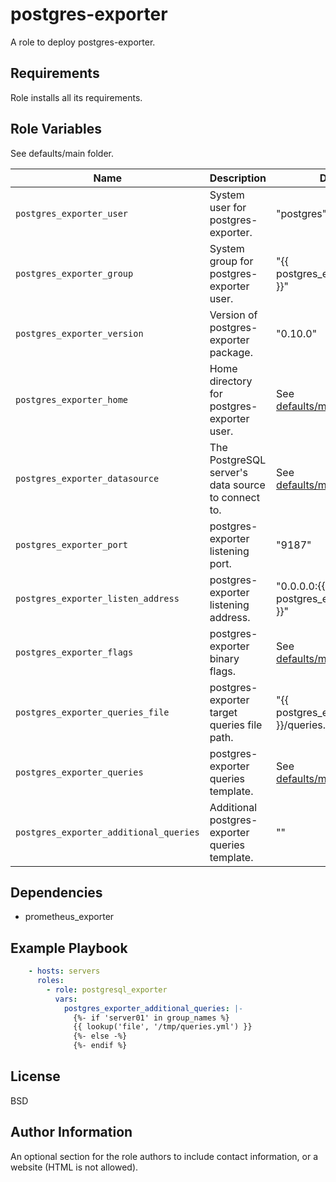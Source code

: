 postgres-exporter
=========

A role to deploy postgres-exporter.

Requirements
------------

Role installs all its requirements.

Role Variables
--------------

See defaults/main folder.

| Name                                      | Description | Default |
| ----------------------------------------- |:----------- | ------- |
| `postgres_exporter_user`                  | System user for postgres-exporter. | "postgres" |
| `postgres_exporter_group`                 | System group for postgres-exporter user. | "{{ postgres_exporter_user }}" |
| `postgres_exporter_version`               | Version of postgres-exporter package. | "0.10.0" |
| `postgres_exporter_home`                  | Home directory for postgres-exporter user. | See [defaults/main/main.yml](./defaults/main/main.yml) |
| `postgres_exporter_datasource`            | The PostgreSQL server's data source to connect to. | See [defaults/main/main.yml](./defaults/main/main.yml) |
| `postgres_exporter_port`                  | postgres-exporter listening port. | "9187" |
| `postgres_exporter_listen_address`        | postgres-exporter listening address. | "0.0.0.0:{{ postgres_exporter_port }}" |
| `postgres_exporter_flags`                 | postgres-exporter binary flags. | See [defaults/main/main.yml](./defaults/main/main.yml) |
| `postgres_exporter_queries_file`          | postgres-exporter target queries file path. | "{{ postgres_exporter_home }}/queries.yml" |
| `postgres_exporter_queries`               | postgres-exporter queries template. | See [defaults/main/queries.yml](./defaults/main/queries.yml) |
| `postgres_exporter_additional_queries`    | Additional postgres-exporter queries template. | "" |

Dependencies
------------

- prometheus_exporter

Example Playbook
----------------

```yaml
    - hosts: servers
      roles:
        - role: postgresql_exporter
          vars:
            postgres_exporter_additional_queries: |-
              {%- if 'server01' in group_names %}
              {{ lookup('file', '/tmp/queries.yml') }}
              {%- else -%}
              {%- endif %}
```

License
-------

BSD

Author Information
------------------

An optional section for the role authors to include contact information, or a website (HTML is not allowed).
